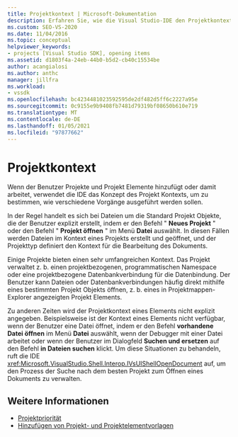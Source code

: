 ```yaml
---
title: Projektkontext | Microsoft-Dokumentation
description: Erfahren Sie, wie die Visual Studio-IDE den Projektkontext verwendet, um zu bestimmen, wie Vorgänge ausgeführt werden, wenn der Benutzer Projekte und Projekt Elemente hinzufügt oder damit arbeitet.
ms.custom: SEO-VS-2020
ms.date: 11/04/2016
ms.topic: conceptual
helpviewer_keywords:
- projects [Visual Studio SDK], opening items
ms.assetid: d1803f4a-24eb-44b0-b5d2-cb40c15534be
author: acangialosi
ms.author: anthc
manager: jillfra
ms.workload:
- vssdk
ms.openlocfilehash: bc4234481023592595de2df482d5ff6c2227a95e
ms.sourcegitcommit: 0c9155e9b9408fb7481d79319bf08650b610e719
ms.translationtype: MT
ms.contentlocale: de-DE
ms.lasthandoff: 01/05/2021
ms.locfileid: "97877662"
---
```

# <a name="project-context"></a>Projektkontext
Wenn der Benutzer Projekte und Projekt Elemente hinzufügt oder damit arbeitet, verwendet die IDE das Konzept des Projekt Kontexts, um zu bestimmen, wie verschiedene Vorgänge ausgeführt werden sollen.

 In der Regel handelt es sich bei Dateien um die Standard Projekt Objekte, die der Benutzer explizit erstellt, indem er den Befehl " **Neues Projekt** " oder den Befehl " **Projekt öffnen** " im Menü **Datei** auswählt. In diesen Fällen werden Dateien im Kontext eines Projekts erstellt und geöffnet, und der Projekttyp definiert den Kontext für die Bearbeitung des Dokuments.

 Einige Projekte bieten einen sehr umfangreichen Kontext. Das Projekt verwaltet z. b. einen projektbezogenen, programmatischen Namespace oder eine projektbezogene Datenbankverbindung für die Datenbindung. Der Benutzer kann Dateien oder Datenbankverbindungen häufig direkt mithilfe eines bestimmten Projekt Objekts öffnen, z. b. eines in Projektmappen-Explorer angezeigten Projekt Elements.

 Zu anderen Zeiten wird der Projektkontext eines Elements nicht explizit angegeben. Beispielsweise ist der Kontext eines Elements nicht verfügbar, wenn der Benutzer eine Datei öffnet, indem er den Befehl **vorhandene Datei öffnen** im Menü **Datei** auswählt, wenn der Debugger mit einer Datei arbeitet oder wenn der Benutzer im Dialogfeld **Suchen und ersetzen** auf den Befehl **in Dateien suchen** klickt. Um diese Situationen zu behandeln, ruft die IDE <xref:Microsoft.VisualStudio.Shell.Interop.IVsUIShellOpenDocument> auf, um den Prozess der Suche nach dem besten Projekt zum Öffnen eines Dokuments zu verwalten.

## <a name="see-also"></a>Weitere Informationen
- [Projektpriorität](../../extensibility/internals/project-priority.md)
- [Hinzufügen von Projekt- und Projektelementvorlagen](../../extensibility/internals/adding-project-and-project-item-templates.md)
